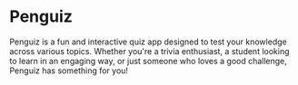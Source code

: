 # Penguiz
Penguiz is a fun and interactive quiz app designed to test your knowledge across various topics. Whether you're a trivia enthusiast, a student looking to learn in an engaging way, or just someone who loves a good challenge, Penguiz has something for you!
